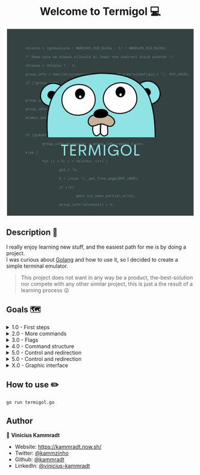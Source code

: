<h1 align="center">Welcome to Termigol 💻</h1>

<div align="center">
    <img src="images/Termigol.png" alt="The go Gopher"  width=500">
</div> 


## Description 📝

I really enjoy learning new stuff, and the easiest path for me is by doing a project.  
I was curious about [Golang](https://golang.org/) and how to use it, so I decided to create a simple terminal emulator.  
> This project does not want in any way be a product, the-best-solution nor compete with any other similar project, this is just a the result of a learning process :stuck_out_tongue:


## Goals 🗺️ 

<details>
  <summary>1.0 - First steps</summary>
  <p>Be able to use these commands: ls, cat, pwd, echo</p>
  <p>Have beautiful output colors</p>
</details>

<details>
  <summary>2.0 - More commands</summary>
  <p>Be able to use these commands: ping, date, mv, cp</p>
</details>

<details>
  <summary>3.0 - Flags</summary>
  <p>Be able to handle options such: </p>
  <p>`ls -l`</p>
  <p>`someCommand --verbose`</p>
</details>

<details>
  <summary>4.0 - Command structure</summary>
  <p>Handle commands as just string is not a really good ideia. Maybe we can create a custom `struct` that will handle the command, options, flags, content, etc.</p>
</details>

<details>
  <summary>5.0 - Control and redirection</summary>
  <p>Being able to perform commands such as `cat file.txt | grep "text"` or `cp file.txt file-bkp.txt && echo "done"` </p>
</details>

<details>
  <summary>5.0 - Control and redirection</summary>
  <p>Being able to perform commands such as `cat file.txt | grep "text"` or `cp file.txt file-bkp.txt && echo "done"` </p>
</details>

<details>
  <summary>X.0 - Graphic interface</summary>
  <p> I do not have any ideia how to do this</p>
</details>

## How to use :pencil2:

```go run termigol.go```

## Author

👤 **Vinicius Kammradt**

* Website: https://kammradt.now.sh/
* Twitter: [@kammzinho](https://twitter.com/kammzinho)
* Github: [@kammradt](https://github.com/kammradt)
* LinkedIn: [@vinicius-kammradt](https://linkedin.com/in/vinicius-kammradt)

